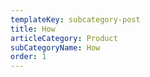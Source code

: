 ```yaml
---
templateKey: subcategory-post
title: How
articleCategory: Product
subCategoryName: How
order: 1
---
```

